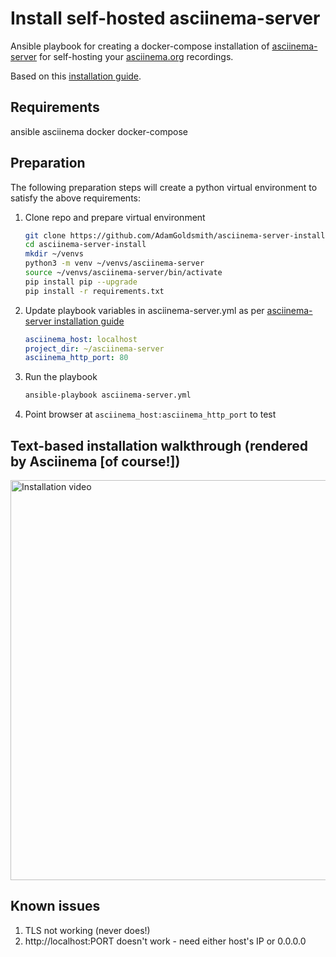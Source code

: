 # Install self-hosted asciinema-server

Ansible playbook for creating a docker-compose installation of [asciinema-server](https://github.com/asciinema/asciinema-server) for self-hosting your [asciinema.org](https://asciinema.org/) recordings.

Based on this [installation guide](https://github.com/asciinema/asciinema-server/wiki/Installation-guide).

## Requirements

ansible
asciinema
docker
docker-compose

## Preparation

The following preparation steps will create a python virtual environment to satisfy the above requirements:

1. Clone repo and prepare virtual environment
    ```bash
    git clone https://github.com/AdamGoldsmith/asciinema-server-install.git
    cd asciinema-server-install
    mkdir ~/venvs
    python3 -m venv ~/venvs/asciinema-server
    source ~/venvs/asciinema-server/bin/activate
    pip install pip --upgrade
    pip install -r requirements.txt
    ```
1. Update playbook variables in asciinema-server.yml as per [asciinema-server installation guide](https://github.com/asciinema/asciinema-server/wiki/Installation-guide)
    ```yaml
    asciinema_host: localhost
    project_dir: ~/asciinema-server
    asciinema_http_port: 80
    ```
1. Run the playbook
    ```bash
    ansible-playbook asciinema-server.yml
    ```

1. Point browser at `asciinema_host:asciinema_http_port` to test


## Text-based installation walkthrough (rendered by Asciinema [of course!])

<a href="https://asciinema.org/a/a4ePXPU3KXZWtO5HdveIrbteb?autoplay=1"><img src="https://asciinema.org/a/a4ePXPU3KXZWtO5HdveIrbteb.svg" title="Installation video" alt="Installation video" width="640"/></a>

## Known issues

1. TLS not working (never does!)
2. http://localhost:PORT doesn't work - need either host's IP or 0.0.0.0
